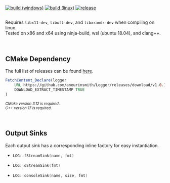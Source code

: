 
[![build (windows)](https://img.shields.io/github/actions/workflow/status/aneurinsmith/Logger/build-windows.yml?logo=data:image/svg%2bxml;base64,PHN2ZyB4bWxucz0iaHR0cDovL3d3dy53My5vcmcvMjAwMC9zdmciIHZlcnNpb249IjEiIHdpZHRoPSI2MDAiIGhlaWdodD0iNjAwIiB2aWV3Qm94PSItMTAwIC0xMDAgMTAwMCAxMDAwIj48cGF0aCBkPSJNMCAxMTIuNzQ0IDMyNC40MjQgNjguNTZsMC4xNDQgMzEyLjkzNiAtMzI0LjI3MiAxLjg0OHptMzI0LjI3MiAzMDQuODA4IDAuMjU2IDMxMy4yMDhMMC4yNTYgNjg2LjE4NCAwLjI0IDQxNS40NTZ6TTM2My42IDYyLjc3NiA3OTMuNzYgMHYzNzcuNTJsLTQzMC4xNiAzLjQxNnptNDMwLjI2NCAzNTcuNzIgLTAuMTA0IDM3NS44MTYgLTQzMC4xNiAtNjAuNzEyIC0wLjYgLTMxNS44MDh6IiBmaWxsPSIjZmZmIi8+PC9zdmc+&style=flat-square)](https://github.com/aneurinsmith/Logger/actions/workflows/build-windows.yml)
[![build (linux)](https://img.shields.io/github/actions/workflow/status/aneurinsmith/Logger/build-linux.yml?logo=ubuntu&logoColor=white&style=flat-square)](https://github.com/aneurinsmith/Logger/actions/workflows/build-linux.yml)
[![release](https://img.shields.io/github/v/release/aneurinsmith/Logger?style=flat-square)](https://github.com/aneurinsmith/Logger/releases/latest)

##
Requires `libx11-dev`, `libxft-dev`, and `libxrandr-dev` when compiling on linux.\
Tested on x86 and x64 using ninja-build, wsl (ubuntu 18.04), and clang++.

<br>

## CMake Dependency

The full list of releases can be found [here](https://github.com/aneurinsmith/Logger/releases).
```cmake
FetchContent_Declare(logger 
	URL https://github.com/aneurinsmith/Logger/releases/download/v1.0.1/logger-src.zip
	DOWNLOAD_EXTRACT_TIMESTAMP TRUE
)
```

<sub>_CMake version 3.12 is required_.</sub>\
<sub>_C++ version 17 is required_.</sub>

<br>

## Output Sinks

Each output sink has a corresponding inline factory for easy instantiation.
 *  ```c++
    LOG::fStreamSink(name, fmt)
    ```
 *  ```c++
    LOG::oStreamSink(fmt)
    ```
 *  ```c++
    LOG::consoleSink(name, size, fmt)
    ```


